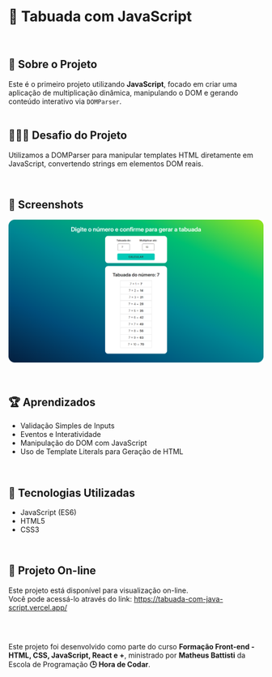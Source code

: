 # 🔢 Tabuada com JavaScript 

<br />

<div>
    <h2>🎯 Sobre o Projeto</h2>
    Este é o primeiro projeto utilizando <strong>JavaScript</strong>, focado em criar uma aplicação de multiplicação dinâmica, manipulando o DOM e gerando conteúdo interativo via <code>DOMParser</code>.
</div>

<br />

## 👨🏾‍💻 Desafio do Projeto
 
Utilizamos a DOMParser para manipular templates HTML diretamente em JavaScript, convertendo strings em elementos DOM reais.

<br />

## 📸 Screenshots
![Captura de tela](./screen/screen.png)

<br />

## 🏆 Aprendizados 

- Validação Simples de Inputs
- Eventos e Interatividade
- Manipulação do DOM com JavaScript
- Uso de Template Literals para Geração de HTML

<br />

## 🚀 Tecnologias Utilizadas

- JavaScript (ES6)
- HTML5
- CSS3

<br />

## 🔗 Projeto On-line
Este projeto está disponível para visualização on-line. <br />
Você pode acessá-lo através do link: https://tabuada-com-java-script.vercel.app/

<br />

##

<div>
    Este projeto foi desenvolvido como parte do curso <strong>Formação Front-end - HTML, CSS, JavaScript, React e +</strong>, ministrado por <strong>Matheus Battisti</strong> da Escola de Programação <strong>🕒 Hora de Codar</strong>.
</div>
